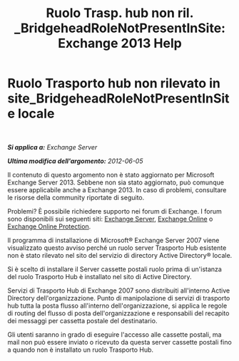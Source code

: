 ﻿---
title: 'Ruolo Trasp. hub non ril. _BridgeheadRoleNotPresentInSite: Exchange 2013 Help'
TOCTitle: Ruolo Trasporto hub non rilevato in site_BridgeheadRoleNotPresentInSite locale
ms:assetid: f318c947-81a8-4c18-975a-0f1e7868042a
ms:mtpsurl: https://technet.microsoft.com/it-it/library/ms.exch.setupreadiness.bridgeheadrolenotpresentinsite(v=EXCHG.150)
ms:contentKeyID: 50482009
ms.date: 05/22/2018
mtps_version: v=EXCHG.150
ms.translationtype: MT
---

# Ruolo Trasporto hub non rilevato in site\_BridgeheadRoleNotPresentInSite locale

 

_**Si applica a:** Exchange Server_

_**Ultima modifica dell'argomento:** 2012-06-05_

Il contenuto di questo argomento non è stato aggiornato per Microsoft Exchange Server 2013. Sebbene non sia stato aggiornato, può comunque essere applicabile anche a Exchange 2013. In caso di problemi, consultare le risorse della community riportate di seguito.

Problemi? È possibile richiedere supporto nei forum di Exchange. I forum sono disponibili sui seguenti siti: [Exchange Server](https://go.microsoft.com/fwlink/p/?linkid=60612), [Exchange Online](https://go.microsoft.com/fwlink/p/?linkid=267542) o [Exchange Online Protection](https://go.microsoft.com/fwlink/p/?linkid=285351).

Il programma di installazione di Microsoft® Exchange Server 2007 viene visualizzato questo avviso perché un ruolo server Trasporto Hub esistente non è stato rilevato nel sito del servizio di directory Active Directory® locale.

Si è scelto di installare il Server cassette postali ruolo prima di un'istanza del ruolo Trasporto Hub è installato nel sito di Active Directory.

Servizi di Trasporto Hub di Exchange 2007 sono distribuiti all'interno Active Directory dell'organizzazione. Punto di manipolazione di servizi di trasporto hub tutta la posta flusso all'interno dell'organizzazione, si applica le regole di routing del flusso di posta dell'organizzazione e responsabili del recapito dei messaggi per cassetta postale del destinatario.

Gli utenti saranno in grado di eseguire l'accesso alle cassette postali, ma mail non può essere inviato o ricevuto da questa server cassette postali fino a quando non è installato un ruolo Trasporto Hub.

